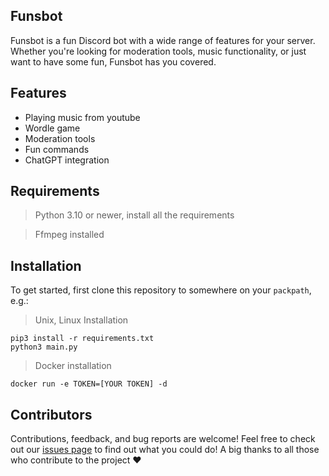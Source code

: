 ## Funsbot

Funsbot is a fun Discord bot with a wide range of features for your server. Whether you're looking for moderation tools, music functionality, or just want to have some fun, Funsbot has you covered.

## Features
- Playing music from youtube
- Wordle game
- Moderation tools
- Fun commands
- ChatGPT integration

## Requirements
> Python 3.10 or newer, install all the requirements

> Ffmpeg installed 

## Installation 
To get started, first clone this repository to somewhere on your `packpath`, e.g.:

> Unix, Linux Installation

```shell
pip3 install -r requirements.txt
python3 main.py
```

> Docker installation

```shell
docker run -e TOKEN=[YOUR TOKEN] -d 
```

## Contributors
Contributions, feedback, and bug reports are welcome! Feel free to check out our [issues page](https://github.com/Funshayoo/Funsbot/issues) to find out what you could do! A big thanks to all those who contribute to the project ❤


